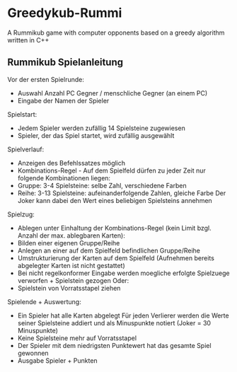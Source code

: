 # Greedykub-Rummi
A Rummikub game with computer opponents based on a greedy algorithm written in C++



## Rummikub Spielanleitung

Vor der ersten Spielrunde: 
+	Auswahl Anzahl PC Gegner / menschliche Gegner (an einem PC)
+	Eingabe der Namen der Spieler

Spielstart:
+	Jedem Spieler werden zufällig 14 Spielsteine zugewiesen
+	Spieler, der das Spiel startet, wird zufällig ausgewählt

Spielverlauf:
+	Anzeigen des Befehlssatzes möglich
+	Kombinations-Regel - Auf dem Spielfeld dürfen zu jeder Zeit nur folgende Kombinationen liegen:
+	Gruppe: 3-4 Spielsteine: selbe Zahl, verschiedene Farben
+	Reihe: 3-13 Spielsteine: aufeinanderfolgende Zahlen, gleiche Farbe
Der Joker kann dabei den Wert eines beliebigen Spielsteins annehmen

Spielzug: 
+	Ablegen unter Einhaltung der Kombinations-Regel (kein Limit bzgl. Anzahl der max. ablegbaren Karten):
+	Bilden einer eigenen Gruppe/Reihe
+	Anlegen an einer auf dem Spielfeld befindlichen Gruppe/Reihe
+	Umstrukturierung der Karten auf dem Spielfeld (Aufnehmen bereits abgelegter Karten ist nicht gestattet)
+	Bei nicht regelkonformer Eingabe werden moegliche erfolgte Spielzuege verworfen + Spielstein gezogen
Oder:
+	Spielstein von Vorratsstapel ziehen

Spielende + Auswertung:
+	Ein Spieler hat alle Karten abgelegt
	Für jeden Verlierer werden die Werte seiner Spielsteine addiert und als Minuspunkte notiert (Joker = 30 Minuspunkte)
+	Keine Spielsteine mehr auf Vorratsstapel
+	Der Spieler mit dem niedrigsten Punktewert hat das gesamte Spiel gewonnen
+	Ausgabe Spieler + Punkten
